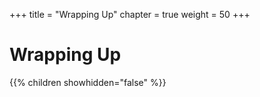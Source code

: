+++
title = "Wrapping Up"
chapter = true
weight = 50
+++

# Wrapping Up

{{% children showhidden="false" %}}

